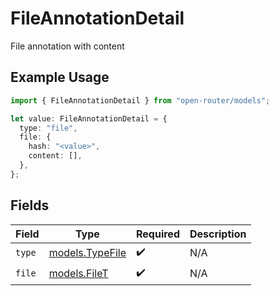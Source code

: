 # FileAnnotationDetail

File annotation with content

## Example Usage

```typescript
import { FileAnnotationDetail } from "open-router/models";

let value: FileAnnotationDetail = {
  type: "file",
  file: {
    hash: "<value>",
    content: [],
  },
};
```

## Fields

| Field                                    | Type                                     | Required                                 | Description                              |
| ---------------------------------------- | ---------------------------------------- | ---------------------------------------- | ---------------------------------------- |
| `type`                                   | [models.TypeFile](../models/typefile.md) | :heavy_check_mark:                       | N/A                                      |
| `file`                                   | [models.FileT](../models/filet.md)       | :heavy_check_mark:                       | N/A                                      |